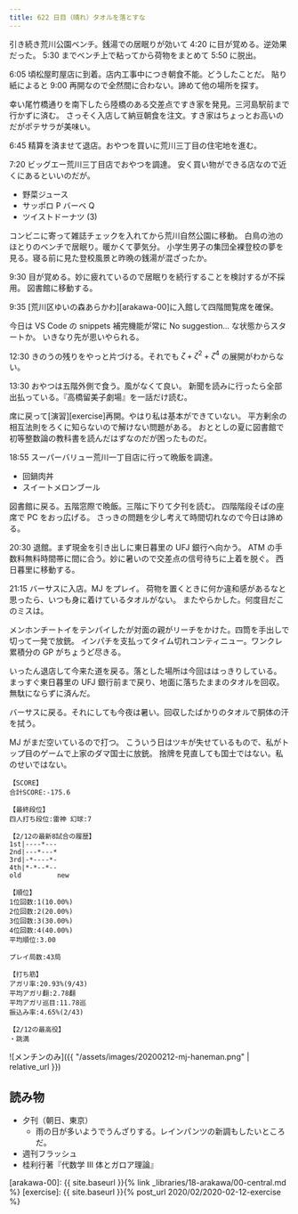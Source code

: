 ```yaml
---
title: 622 日目（晴れ）タオルを落とすな
---
```


引き続き荒川公園ベンチ。銭湯での居眠りが効いて 4:20 に目が覚める。逆効果だった。
5:30 までベンチ上で粘ってから荷物をまとめて 5:50 に脱出。

6:05 頃松屋町屋店に到着。店内工事中につき朝食不能。どうしたことだ。
貼り紙によると 9:00 再開なので全然間に合わない。諦めて他の場所を探す。

幸い尾竹橋通りを南下したら陸橋のある交差点ですき家を発見。三河島駅前まで行かずに済む。
さっそく入店して納豆朝食を注文。すき家はちょっとお高いのだがポテサラが美味い。

6:45 精算を済ませて退店。おやつを買いに荒川三丁目の住宅地を進む。

7:20 ビッグエー荒川三丁目店でおやつを調達。
安く買い物ができる店なので近くにあるといいのだが。

* 野菜ジュース
* サッポロ P バーベ Q
* ツイストドーナツ (3)

コンビニに寄って雑誌チェックを入れてから荒川自然公園に移動。
白鳥の池のほとりのベンチで居眠り。暖かくて夢気分。
小学生男子の集団全裸登校の夢を見る。寝る前に見た登校風景と昨晩の銭湯が混ざったか。

9:30 目が覚める。妙に疲れているので居眠りを続行することを検討するが不採用。
図書館に移動する。

9:35 [荒川区ゆいの森あらかわ][arakawa-00]に入館して四階閲覧席を確保。

今日は VS Code の snippets 補完機能が常に No suggestion... な状態からスタートか。
いきなり先が思いやられる。

12:30 きのうの残りをやっと片づける。それでも $\zeta + \zeta^2 + \zeta^4$ の展開がわからない。

13:30 おやつは五階外側で食う。風がなくて良い。
新聞を読みに行ったら全部出払っている。『高橋留美子劇場』を一話だけ読む。

席に戻って[演習][exercise]再開。やはり私は基本ができていない。
平方剰余の相互法則をろくに知らないので解けない問題がある。
おととしの夏に図書館で初等整数論の教科書を読んだはずなのだが困ったものだ。

18:55 スーパーバリュー荒川一丁目店に行って晩飯を調達。

* 回鍋肉丼
* スイートメロンブール

図書館に戻る。五階窓際で晩飯。三階に下りて夕刊を読む。
四階階段そばの座席で PC をおっ広げる。
さっきの問題を少し考えて時間切れなので今日は諦める。

20:30 退館。まず現金を引き出しに東日暮里の UFJ 銀行へ向かう。
ATM の手数料無料時間帯に間に合う。妙に暑いので交差点の信号待ちに上着を脱ぐ。
西日暮里に移動する。

21:15 バーサスに入店。MJ をプレイ。
荷物を置くときに何か違和感があるなと思ったら、いつも身に着けているタオルがない。
またやらかした。何度目だこのミスは。

メンホンチートイをテンパイしたが対面の親がリーチをかけた。四筒を手出しで切って一発で放銃。
インパチを支払ってタイム切れコンティニュー。ワンクレ累積分の GP がちょうど尽きる。

いったん退店して今来た道を戻る。落とした場所は今回ははっきりしている。
まっすぐ東日暮里の UFJ 銀行前まで戻り、地面に落ちたままのタオルを回収。無駄にならずに済んだ。

バーサスに戻る。それにしても今夜は暑い。回収したばかりのタオルで胴体の汗を拭う。

MJ がまだ空いているので打つ。
こういう日はツキが失せているもので、私がトップ目のゲームで上家のダマ国士に放銃。
捨牌を見直しても国士ではない。私のせいではない。

```text
【SCORE】
合計SCORE:-175.6

【最終段位】
四人打ち段位:雷神 幻球:7

【2/12の最新8試合の履歴】
1st|----*---
2nd|---*---*
3rd|-*----*-
4th|*-*--*--
old         new

【順位】
1位回数:1(10.00%)
2位回数:2(20.00%)
3位回数:3(30.00%)
4位回数:4(40.00%)
平均順位:3.00

プレイ局数:43局

【打ち筋】
アガリ率:20.93%(9/43)
平均アガリ翻:2.78翻
平均アガリ巡目:11.78巡
振込み率:4.65%(2/43)

【2/12の最高役】
・跳満
```

![メンチンのみ]({{ "/assets/images/20200212-mj-haneman.png" | relative_url }})

## 読み物

* 夕刊（朝日、東京）
  * 雨の日が多いようでうんざりする。レインパンツの新調もしたいところだ。
* 週刊フラッシュ
* 桂利行著『代数学 III 体とガロア理論』

[arakawa-00]: {{ site.baseurl }}{% link _libraries/18-arakawa/00-central.md %}
[exercise]: {{ site.baseurl }}{% post_url 2020/02/2020-02-12-exercise %}
